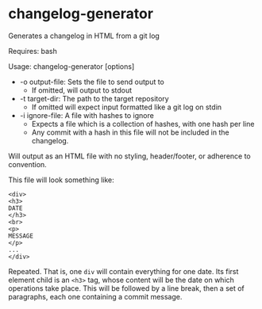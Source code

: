 # changelog-generator
Generates a changelog in HTML from a git log

Requires: bash

Usage: changelog-generator [options]
 - -o output-file: Sets the file to send output to
   - If omitted, will output to stdout
 - -t target-dir: The path to the target repository
   - If omitted will expect input formatted like a git log on stdin
 - -i ignore-file: A file with hashes to ignore
   - Expects a file which is a collection of hashes, with one hash per line
   - Any commit with a hash in this file will not be included in the changelog.

Will output as an HTML file with no styling, header/footer, or adherence to convention.

This file will look something like:

    <div>
    <h3>
    DATE
    </h3>
    <br>
    <p>
    MESSAGE
    </p>
    ...
    </div>

Repeated. That is, one `div` will contain everything for one date. Its first element child is an `<h3>` tag, whose content will be the date on which operations take place. This will be followed by a line break, then a set of paragraphs, each one containing a commit message.
